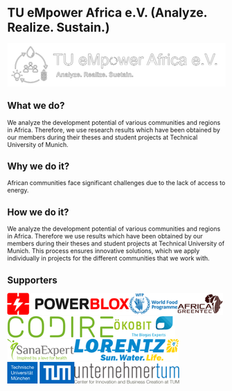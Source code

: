 # TU eMpower Africa e.V. (Analyze. Realize. Sustain.)
<img src="logo/logo-white-border-black.svg" />

## What we do?
We analyze the development potential of various communities and regions in Africa. Therefore, we use research results which have been obtained by our members during their theses and student projects at Technical University of Munich.

## Why we do it?
African communities face significant challenges due to the lack of access to energy.

## How we do it?
We analyze the development potential of various communities and regions in Africa. Therefore we use results which have been obtained by our members during their theses and student projects at Technical University of Munich. This process ensures innovative solutions, which we apply individually in projects for the different communities that we work with.

## Supporters
<div style="display: flex; flex-wrap: wrap;">
<a href="https://power-blox.com/" target="_blank">
<img src="/supporters/powerblox.svg" height="50"/>
</a>
<a href="https://www.wfp.org/" target="_blank">
<img src="/supporters/wfp.svg" height="50"/>
</a>
<a href="https://www.wfp.org/" target="_blank">
<img src="/supporters/africa-greentec.svg" height="50"/>
</a>
<a href="https://codire.de/" target="_blank">
<img src="/supporters/codire.svg" height="50"/>
</a>
<a href="https://www.oekobit-biogas.com/" target="_blank">
<img src="/supporters/oekobit.svg" height="50"/>
</a>
<a href="https://sanaexpert.com/" target="_blank">
<img src="/supporters/sana-expert.svg" height="50"/>
</a>
<a href="https://www.lorentz.de/" target="_blank">
<img src="/supporters/lorentz.svg" height="50"/>
</a>
<a href="https://tum.de/" target="_blank">
<img src="/supporters/tum.svg" height="50"/>
</a>
<a href="https://www.unternehmertum.de/" target="_blank">
<img src="/supporters/unternehmer-tum.svg" height="50"/>
</a>
</div>